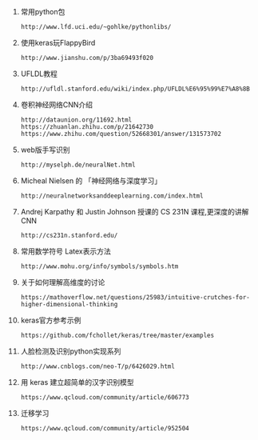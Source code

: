 1. 常用python包

    `http://www.lfd.uci.edu/~gohlke/pythonlibs/`

2. 使用keras玩FlappyBird

    `http://www.jianshu.com/p/3ba69493f020`

3. UFLDL教程

    `http://ufldl.stanford.edu/wiki/index.php/UFLDL%E6%95%99%E7%A8%8B`

4. 卷积神经网络CNN介绍

    `http://dataunion.org/11692.html`
    `https://zhuanlan.zhihu.com/p/21642730`
    `https://www.zhihu.com/question/52668301/answer/131573702`

5. web版手写识别

    `http://myselph.de/neuralNet.html`

6.  Micheal Nielsen 的 「神经网络与深度学习」

    `http://neuralnetworksanddeeplearning.com/index.html`

7.  Andrej Karpathy 和 Justin Johnson 授课的 CS 231N 课程,更深度的讲解CNN

    `http://cs231n.stanford.edu/`

8. 常用数学符号 Latex表示方法

    `http://www.mohu.org/info/symbols/symbols.htm`

9. 关于如何理解高维度的讨论

    `https://mathoverflow.net/questions/25983/intuitive-crutches-for-higher-dimensional-thinking`

10. keras官方参考示例

    `https://github.com/fchollet/keras/tree/master/examples`

11. 人脸检测及识别python实现系列

    `http://www.cnblogs.com/neo-T/p/6426029.html`

12. 用 keras 建立超简单的汉字识别模型

    `https://www.qcloud.com/community/article/606773`

13. 迁移学习

    `https://www.qcloud.com/community/article/952504`